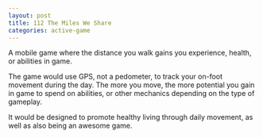 ```yaml
---
layout: post
title: 112 The Miles We Share
categories: active-game
---
```

A mobile game where the distance you walk gains you experience, health, or abilities in game.

The game would use GPS, not a pedometer, to track your on-foot movement during the day.  The more you move, the more potential you gain in game to spend on abilities, or other mechanics depending on the type of gameplay.

It would be designed to promote healthy living through daily movement, as well as also being an awesome game.
